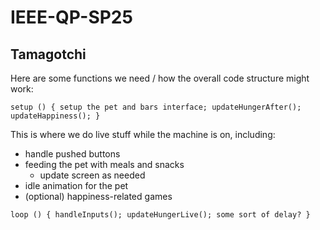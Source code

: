 # IEEE-QP-SP25
## Tamagotchi
Here are some functions we need / how the overall code structure might work:

`setup () {
    setup the pet and bars interface;
    updateHungerAfter();
    updateHappiness();
}`

This is where we do live stuff while the machine is on, including:
- handle pushed buttons
- feeding the pet with meals and snacks
  - update screen as needed
- idle animation for the pet
- (optional) happiness-related games
  
`loop () {
        handleInputs();
        updateHungerLive();
        some sort of delay?
}`
